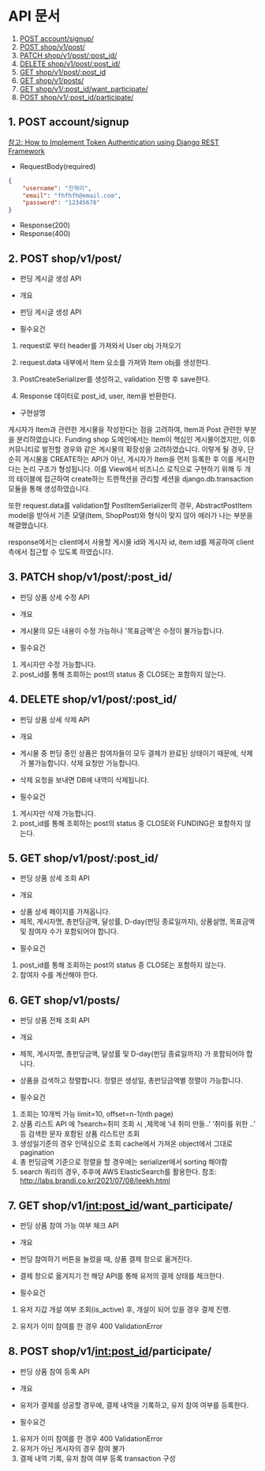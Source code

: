 # API 문서
  1. [POST account/signup/](#1-post-accountsignup)
  2. [POST shop/v1/post/](#2-post-shopv1post)
  3. [PATCH shop/v1/post/:post_id/](#3-patch-shoppostpost_id)
  4. [DELETE shop/v1/post/:post_id/](#4-delete-shopv1postpost_id)
  5. [GET shop/v1/post/:post_id](#5-get-shopv1postpost_id)
  6. [GET shop/v1/posts/](#6-get-shopv1posts)
  7. [GET shop/v1/:post_id/want_participate/](#7-get-shopv1intpost_idwant_participate)
  8. [POST shop/v1/:post_id/participate/](#8-post-shopv1intpost_idparticipate)

## 1. POST account/signup

[참고: How to Implement Token Authentication using Django REST Framework](https://simpleisbetterthancomplex.com/tutorial/2018/11/22/how-to-implement-token-authentication-using-django-rest-framework.html)

* RequestBody(required)

```json
{
    "username": "진혁이",
    "email": "fhfhfh@email.com",
    "password": "12345678"
}
```

* Response(200)
* Response(400)

## 2. POST shop/v1/post/

* 펀딩 게시글 생성 API

* 개요

- 펀딩 게시글 생성 API

* 필수요건

1. request로 부터 header를 가져와서 User obj 가져오기

2. request.data 내부에서 Item 요소를 가져와 Item obj를 생성한다.

3. PostCreateSerializer를 생성하고, validation 진행 후 save한다.

4. Response 데이터로 post_id, user, item을 반환한다.

* 구현설명

게시자가 Item과 관련한 게시물을 작성한다는 점을 고려하여, Item과 Post 관련한 부분을 분리하였습니다. 
Funding shop 도메인에서는 Item이 핵심인 게시물이겠지만, 이후 커뮤니티로 발전할 경우와 같은 게시물의 확장성을 고려하였습니다. 
이렇게 될 경우, 단순히 게시물을 CREATE하는 API가 아닌, 게시자가 Item을 먼저 등록한 후 이를 게시한다는 논리 구조가 형성됩니다. 
이를 View에서 비즈니스 로직으로 구현하기 위해 두 개의 테이블에 접근하여 create하는 트랜잭션을 관리할 세션을 django.db.transaction 모듈을 통해 생성하였습니다.  

또한 request.data를 validation할 PostItemSerializer의 경우, AbstractPostItem model을 받아서 기존 모델(Item, ShopPost)와 형식이 맞지 않아 에러가 나는 부분을 해결했습니다.  

response에서는 client에서 사용할 게시물 id와 게시자 id, item id를 제공하여 client 측에서 접근할 수 있도록 하였습니다.

## 3. PATCH shop/v1/post/:post_id/

* 펀딩 상품 상세 수정 API

* 개요

- 게시물의 모든 내용이 수정 가능하나 '목표금액'은 수정이 불가능합니다.

* 필수요건

1. 게시자만 수정 가능합니다.
2. post_id를 통해 조회하는 post의 status 중 CLOSE는 포함하지 않는다.

## 4. DELETE shop/v1/post/:post_id/

* 펀딩 상품 상세 삭제 API

* 개요

- 게시물 중 펀딩 중인 상품은 참여자들이 모두 결제가 완료된 상태이기 때문에, 삭제가 불가능합니다. 삭제 요청만 가능합니다.

- 삭제 요청을 보내면 DB에 내역이 삭제됩니다.

* 필수요건

1. 게시자만 삭제 가능합니다.
2. post_id를 통해 조회하는 post의 status 중 CLOSE와 FUNDING은 포함하지 않는다.

## 5. GET shop/v1/post/:post_id/

* 펀딩 상품 상세 조회 API

* 개요

- 상품 상세 페이지를 가져옵니다.
- 제목, 게시자명, 총펀딩금액, 달성률, D-day(펀딩 종료일까지), 상품설명, 목표금액 및 참여자 수가 포함되어야 합니다.

* 필수요건

1. post_id를 통해 조회하는 post의 status 중 CLOSE는 포함하지 않는다.
2. 참여자 수를 계산해야 한다.

## 6. GET shop/v1/posts/

* 펀딩 상품 전체 조회 API

* 개요

- 제목, 게시자명, 총펀딩금액, 달성률 및 D-day(펀딩 종료일까지) 가 포함되어야 합니다.

- 상품을 검색하고 정렬합니다. 정렬은 생성일, 총펀딩금액별 정렬이 가능합니다.

* 필수요건

1. 조회는 10개씩 가능 limit=10, offset=n-1(nth page)
2. 상품 리스트 API 에 ?search=취미 조회 시 ,제목에  ‘내 취미 만들..’  ‘취미를 위한 ..’ 등 검색한 문자 포함된 상품 리스트만 조회
3. 생성일기준의 경우 인덱싱으로 조회 cache에서 가져온 object에서 그대로 pagination
4. 총 펀딩금액 기준으로 정렬을 할 경우에는 serializer에서 sorting 해야함
5. search 쿼리의 경우, 추후에 AWS ElasticSearch를 활용한다. 참조: http://labs.brandi.co.kr/2021/07/08/leekh.html

## 7. GET shop/v1/<int:post_id>/want_participate/

* 펀딩 상품 참여 가능 여부 체크 API

* 개요

- 펀딩 참여하기 버튼을 눌렀을 때, 상품 결제 창으로 옮겨진다.

- 결제 창으로 옮겨지기 전 해당 API를 통해 유저의 결제 상태를 체크한다.

* 필수요건

1. 유저 지갑 개설 여부 조회(is_active) 후, 개설이 되어 있을 경우 결제 진행.

2. 유저가 이미 참여를 한 경우 400 ValidationError

## 8. POST shop/v1/<int:post_id>/participate/

* 펀딩 상품 참여 등록 API

* 개요

- 유저가 결제를 성공할 경우에, 결제 내역을 기록하고, 유저 참여 여부를 등록한다.

* 필수요건

1. 유저가 이미 참여를 한 경우 400 ValidationError
2. 유저가 아닌 게시자의 경우 참여 불가
3. 결제 내역 기록, 유저 참여 여부 등록 transaction 구성
